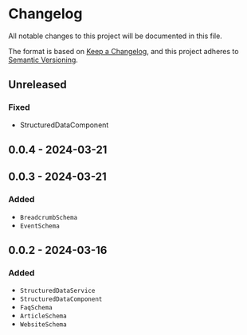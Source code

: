 # Changelog

All notable changes to this project will be documented in this file.

The format is based on [Keep a Changelog](https://keepachangelog.com/en/1.0.0/),
and this project adheres to [Semantic Versioning](https://semver.org/spec/v2.0.0.html).

## Unreleased
### Fixed
- StructuredDataComponent

## 0.0.4 - 2024-03-21

## 0.0.3 - 2024-03-21
### Added
- `BreadcrumbSchema`
- `EventSchema`

## 0.0.2 - 2024-03-16
### Added
- `StructuredDataService`
- `StructuredDataComponent`
- `FaqSchema`
- `ArticleSchema`
- `WebsiteSchema`
